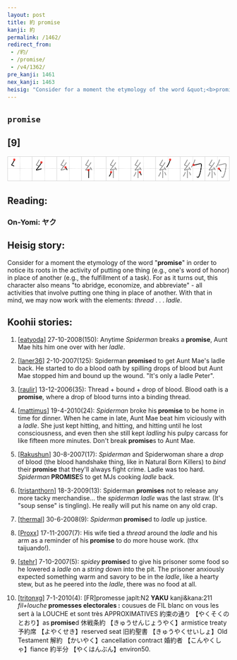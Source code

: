 ```yaml
---
layout: post
title: 約 promise
kanji: 約
permalink: /1462/
redirect_from:
 - /約/
 - /promise/
 - /v4/1362/
pre_kanji: 1461
nex_kanji: 1463
heisig: "Consider for a moment the etymology of the word &quot;<b>promise</b>&quot; in order to notice its roots in the activity of putting one thing (e.g., one's word of honor) in place of another (e.g., the fulfillment of a task). For as it turns out, this character also means &quot;to abridge, economize, and abbreviate&quot; - all activities that involve putting one thing in place of another. With that in mind, we may now work with the elements: <i>thread</i> . . . <i>ladle</i>."
---
```


## `promise`

## [9]

<div class="stroke"><img src="../images/E7B484.png" /></div>

## Reading:

### On-Yomi: ヤク

## Heisig story:

Consider for a moment the etymology of the word &quot;<b>promise</b>&quot; in order to notice its roots in the activity of putting one thing (e.g., one's word of honor) in place of another (e.g., the fulfillment of a task). For as it turns out, this character also means &quot;to abridge, economize, and abbreviate&quot; - all activities that involve putting one thing in place of another. With that in mind, we may now work with the elements: <i>thread</i> . . . <i>ladle</i>.

## Koohii stories:

1) [<a href="http://kanji.koohii.com/profile/eatyoda">eatyoda</a>] 27-10-2008(150): Anytime <em>Spiderman</em> breaks a<strong> promise</strong>, Aunt Mae hits him one over with her <em>ladle</em>.

2) [<a href="http://kanji.koohii.com/profile/laner36">laner36</a>] 2-10-2007(125): Spiderman<strong> promise</strong>d to get Aunt Mae&#039;s ladle back. He started to do a blood oath by spilling drops of blood but Aunt Mae stopped him and bound up the wound. &quot;It&#039;s only a ladle Peter&quot;.

3) [<a href="http://kanji.koohii.com/profile/raulir">raulir</a>] 13-12-2006(35): Thread + bound + drop of blood. Blood oath is a<strong> promise</strong>, where a drop of blood turns into a binding thread.

4) [<a href="http://kanji.koohii.com/profile/mattimus">mattimus</a>] 19-4-2010(24): <em>Spiderman</em> broke his<strong> promise</strong> to be home in time for dinner. When he came in late, Aunt Mae beat him viciously with a <em>ladle</em>. She just kept hitting, and hitting, and hitting until he lost consciousness, and even then she still kept <em>ladling</em> his pulpy carcass for like fifteen more minutes. Don&#039;t break<strong> promise</strong>s to Aunt Mae.

5) [<a href="http://kanji.koohii.com/profile/Rakushun">Rakushun</a>] 30-8-2007(17): <em>Spiderman</em> and Spiderwoman share a <em>drop</em> of blood (the blood handshake thing, like in Natural Born Killers) to <em>bind</em> their<strong> promise</strong> that they&#039;ll always fight crime. Ladle was too hard. <em>Spiderman</em><strong> PROMISE</strong>S to get MJs cooking <em>ladle</em> back.

6) [<a href="http://kanji.koohii.com/profile/tristanthorn">tristanthorn</a>] 18-3-2009(13): Spiderman <strong>promises</strong> not to release any more tacky merchandise... the <em>spiderman ladle</em> was the last straw. (It&#039;s &quot;soup sense&quot; is tingling). He really will put his name on any old crap.

7) [<a href="http://kanji.koohii.com/profile/thermal">thermal</a>] 30-6-2008(9): <em>Spiderman</em><strong> promise</strong>d to <em>ladle</em> up justice.

8) [<a href="http://kanji.koohii.com/profile/Proxx">Proxx</a>] 17-11-2007(7): His wife tied a <em>thread</em> around the <em>ladle</em> and his arm as a reminder of his<strong> promise</strong> to do more house work. (thx taijuando!).

9) [<a href="http://kanji.koohii.com/profile/stehr">stehr</a>] 7-10-2007(5): <em>spidey</em><strong> promise</strong>d to give his prisoner some food so he lowered a <em>ladle</em> on a <em>string</em> down into the pit. The prisoner anxiously expected something warm and savory to be in the <em>ladle</em>, like a hearty stew, but as he peered into the <em>ladle</em>, there was no food at all.

10) [<a href="http://kanji.koohii.com/profile/tritonxg">tritonxg</a>] 7-1-2010(4): [FR]promesse japlt:N2 <strong>YAKU</strong> kanji&amp;kana:211<em> fil+louche</em><strong> promesses electorales :</strong> cousues de FIL blanc on vous les sert à la LOUCHE et sont très APPROXIMATIVES 約束の通り 【やくそくのとおり】as<strong> promise</strong>d 休戦条約 【きゅうせんじょうやく】armistice treaty 予約席 【よやくせき】reserved seat 旧約聖書 【きゅうやくせいしょ】Old Testament 解約 【かいやく】cancellation contract 婚約者 【こんやくしゃ】fiance 約半分 【やくはんぶん】environ50.

